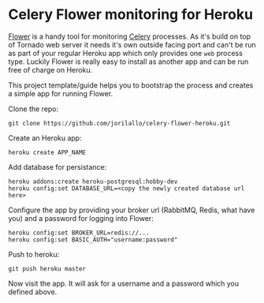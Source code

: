 # Celery Flower monitoring for Heroku

[Flower](https://github.com/mher/flower/) is a handy tool for monitoring [Celery](http://www.celeryproject.org/) processes. As it's build on top of Tornado web server it needs it's own outside facing port and can't be run as part of your regular Heroku app which only provides one ```web``` process type. Luckily Flower is really easy to install as another app and can be run free of charge on Heroku.

This project template/guide helps you to bootstrap the process and creates a simple app for running Flower.

Clone the repo:

    git clone https://github.com/jorilallo/celery-flower-heroku.git

Create an Heroku app:

    heroku create APP_NAME

Add database for persistance:

    heroku addons:create heroku-postgresql:hobby-dev
    heroku config:set DATABASE_URL=<copy the newly created database url here>

Configure the app by providing your broker url (RabbitMQ, Redis, what have you) and a password for logging into Flower:

    heroku config:set BROKER_URL=redis://...
    heroku config:set BASIC_AUTH="username:password"

Push to heroku:

    git push heroku master

Now visit the app. It will ask for a username and a password which you defined above.
